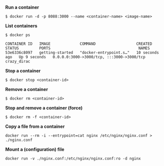 **Run a container**
```console
$ docker run -d -p 8088:3000 --name <container-name> <image-name>
```

**List containers**
```console
$ docker ps

CONTAINER ID   IMAGE             COMMAND                  CREATED          STATUS         PORTS                                       NAMES
53e6336c8097   getting-started   "docker-entrypoint.s…"   10 seconds ago   Up 9 seconds   0.0.0.0:3000->3000/tcp, :::3000->3000/tcp   crazy_dirac
```

**Stop a container**
```console
$ docker stop <container-id>
```

**Remove a container**
```console
$ docker rm <container-id>
```

**Stop and remove a container (force)**
```console
$ docker rm -f <container-id>
```

**Copy a file from a container**
```console
docker run --rm -i --entrypoint=cat nginx /etc/nginx/nginx.conf > ./nginx.conf
```

**Mount a (configuration) file**
```console
docker run -v ./nginx.conf:/etc/nginx/nginx.conf:ro -d nginx
```
